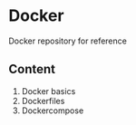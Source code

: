 # Docker
Docker repository for reference

## Content

1. Docker basics
2. Dockerfiles
3. Dockercompose
